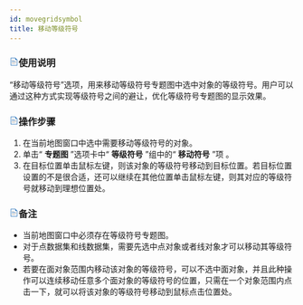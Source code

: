 ```yaml
---
id: movegridsymbol
title: 移动等级符号
---
```

### ![](../../img/read.gif)使用说明

“移动等级符号”选项，用来移动等级符号专题图中选中对象的等级符号。用户可以通过这种方式实现等级符号之间的避让，优化等级符号专题图的显示效果。

### ![](../../img/read.gif)操作步骤

  1. 在当前地图窗口中选中需要移动等级符号的对象。 
  2. 单击“ **专题图** ”选项卡中“ **等级符号** ”组中的“ **移动符号** ”项 。
  3. 在目标位置单击鼠标左键，则该对象的等级符号移动到目标位置。若目标位置设置的不是很合适，还可以继续在其他位置单击鼠标左键，则其对应的等级符号就移动到理想位置处。 

### ![](../../img/read.gif)备注

  * 当前地图窗口中必须存在等级符号专题图。
  * 对于点数据集和线数据集，需要先选中点对象或者线对象才可以移动其等级符号。
  * 若要在面对象范围内移动该对象的等级符号，可以不选中面对象，并且此种操作可以连续移动任意多个面对象的等级符号的位置，只需在一个对象范围内点击一下，就可以将该对象的等级符号移动到鼠标点击位置处。
